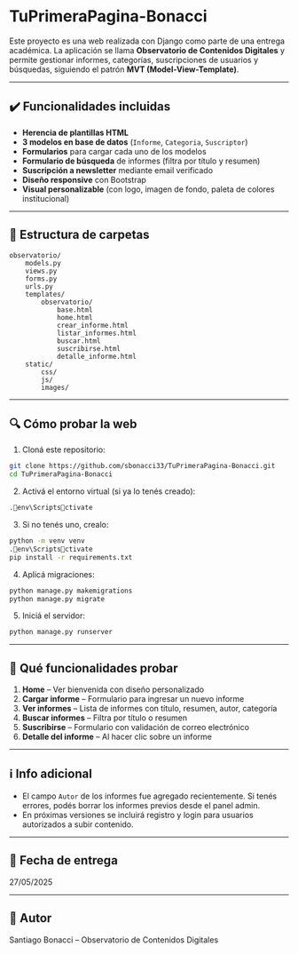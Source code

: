 # TuPrimeraPagina-Bonacci

Este proyecto es una web realizada con Django como parte de una entrega académica. La aplicación se llama **Observatorio de Contenidos Digitales** y permite gestionar informes, categorías, suscripciones de usuarios y búsquedas, siguiendo el patrón **MVT (Model-View-Template)**.

---

## ✔️ Funcionalidades incluidas

- **Herencia de plantillas HTML**
- **3 modelos en base de datos** (`Informe`, `Categoria`, `Suscriptor`)
- **Formularios** para cargar cada uno de los modelos
- **Formulario de búsqueda** de informes (filtra por título y resumen)
- **Suscripción a newsletter** mediante email verificado
- **Diseño responsive** con Bootstrap
- **Visual personalizable** (con logo, imagen de fondo, paleta de colores institucional)

---

## 📁 Estructura de carpetas

```
observatorio/
    models.py
    views.py
    forms.py
    urls.py
    templates/
        observatorio/
            base.html
            home.html
            crear_informe.html
            listar_informes.html
            buscar.html
            suscribirse.html
            detalle_informe.html
    static/
        css/
        js/
        images/
```

---

## 🔍 Cómo probar la web

1. Cloná este repositorio:

```bash
git clone https://github.com/sbonacci33/TuPrimeraPagina-Bonacci.git
cd TuPrimeraPagina-Bonacci
```

2. Activá el entorno virtual (si ya lo tenés creado):

```bash
.env\Scriptsctivate
```

3. Si no tenés uno, crealo:

```bash
python -m venv venv
.env\Scriptsctivate
pip install -r requirements.txt
```

4. Aplicá migraciones:

```bash
python manage.py makemigrations
python manage.py migrate
```

5. Iniciá el servidor:

```bash
python manage.py runserver
```

---

## 🧪 Qué funcionalidades probar

1. **Home** – Ver bienvenida con diseño personalizado
2. **Cargar informe** – Formulario para ingresar un nuevo informe
3. **Ver informes** – Lista de informes con título, resumen, autor, categoría
4. **Buscar informes** – Filtra por título o resumen
5. **Suscribirse** – Formulario con validación de correo electrónico
6. **Detalle del informe** – Al hacer clic sobre un informe

---

## ℹ️ Info adicional

- El campo `Autor` de los informes fue agregado recientemente. Si tenés errores, podés borrar los informes previos desde el panel admin.
- En próximas versiones se incluirá registro y login para usuarios autorizados a subir contenido.

---

## 📅 Fecha de entrega

27/05/2025

---

## 👤 Autor

Santiago Bonacci – Observatorio de Contenidos Digitales
